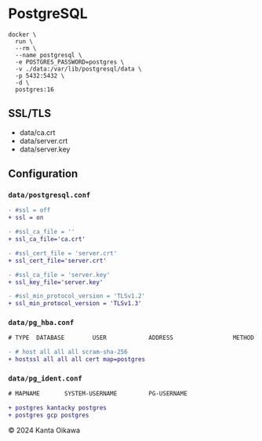 # PostgreSQL

```
docker \
  run \
  --rm \
  --name postgresql \
  -e POSTGRES_PASSWORD=postgres \
  -v ./data:/var/lib/postgresql/data \
  -p 5432:5432 \
  -d \
  postgres:16
```

## SSL/TLS
- data/ca.crt
- data/server.crt
- data/server.key

## Configuration
### `data/postgresql.conf`
```diff
- #ssl = off
+ ssl = on

- #ssl_ca_file = ''
+ ssl_ca_file='ca.crt'

- #ssl_cert_file = 'server.crt'
+ ssl_cert_file='server.crt'

- #ssl_ca_file = 'server.key'
+ ssl_key_file='server.key'

- #ssl_min_protocol_version = 'TLSv1.2'
+ ssl_min_protocol_version = 'TLSv1.3'
```

### `data/pg_hba.conf`
```diff
# TYPE  DATABASE        USER            ADDRESS                 METHOD

- # host all all all scram-sha-256
+ hostssl all all all cert map=postgres
```

### `data/pg_ident.conf`
```diff
# MAPNAME       SYSTEM-USERNAME         PG-USERNAME

+ postgres kantacky postgres
+ postgres gcp postgres
```

&copy; 2024 Kanta Oikawa

